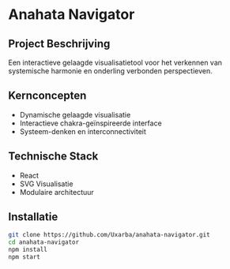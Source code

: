 # Anahata Navigator

## Project Beschrijving
Een interactieve gelaagde visualisatietool voor het verkennen van systemische harmonie en onderling verbonden perspectieven.

## Kernconcepten
- Dynamische gelaagde visualisatie
- Interactieve chakra-geïnspireerde interface
- Systeem-denken en interconnectiviteit

## Technische Stack
- React
- SVG Visualisatie
- Modulaire architectuur

## Installatie
```bash
git clone https://github.com/Uxarba/anahata-navigator.git
cd anahata-navigator
npm install
npm start
